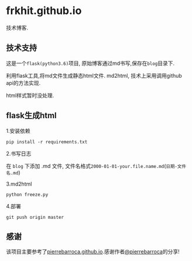 # frkhit.github.io

技术博客.

## 技术支持

这是一个`flask(python3.6)`项目, 原始博客通过md书写,保存在`blog`目录下.

利用flask工具,将md文件生成静态html文件. md2html, 技术上采用调用github api的方法实现.

html样式暂时没处理.

## flask生成html

1.安装依赖
```
pip install -r requirements.txt
```

2.书写日志

在 `blog` 下添加 .md 文件, 文件名格式`2000-01-01-your.file.name.md`(`日期-文件名.md`)

3.md2html

```
python freeze.py
```
4.部署

```
git push origin master
```

## 感谢
该项目主要参考了[pierrebarroca.github.io](https://github.com/pierrebarroca/pierrebarroca.github.io).感谢作者[@pierrebarroca](https://github.com/pierrebarroca)的分享!









